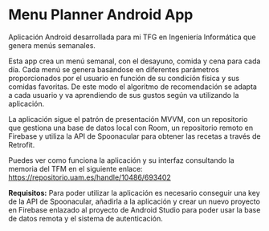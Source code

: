 # Menu Planner Android App
Aplicación Android desarrollada para mi TFG en Ingeniería Informática que genera menús semanales.

Esta app crea un menú semanal, con el desayuno, comida y cena para cada día. Cada menú se genera basándose en diferentes parámetros proporcionados por el usuario en función de su condición física y sus comidas favoritas. De este modo el algoritmo de recomendación se adapta a cada usuario y va aprendiendo de sus gustos según va utilizando la aplicación.

La aplicación sigue el patrón de presentación MVVM, con un repositorio que gestiona una base de datos local con Room, un repositorio remoto en Firebase y utiliza la API de Spoonacular para obtener las recetas a través de Retrofit.

Puedes ver como funciona la aplicación y su interfaz consultando la memoria del TFM en el siguiente enlace: https://repositorio.uam.es/handle/10486/693402

**Requisitos:**
Para poder utilizar la aplicación es necesario conseguir una key de la API de Spoonacular, añadirla a la aplicación y crear un nuevo proyecto en Firebase enlazado al proyecto de Android Studio para poder usar la base de datos remota y el sistema de autenticación.
